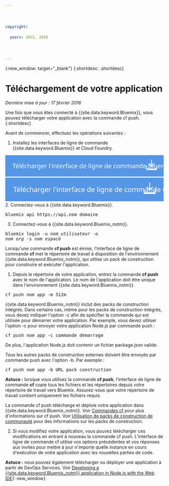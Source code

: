 ```yaml
---

 

copyright:

  years: 2015, 2016

 

---
```


{:new_window: target="_blank"}
{:shortdesc: .shortdesc}

# Téléchargement de votre application
*Dernière mise à jour : 17 février 2016*

Une fois que vous êtes connecté à {{site.data.keyword.Bluemix}}, vous pouvez télécharger votre application avec la commande cf push.
{:shortdesc}

Avant de commencer, effectuez les opérations suivantes :
  1. Installez les interfaces de ligne de commande {{site.data.keyword.Bluemix}} et Cloud Foundry. 

  <a class="xref" href="http://clis.ng.bluemix.net/ui/home.html" target="_blank" title="(Ouverture dans un nouvel onglet ou une nouvelle fenêtre)"><img class="image" src="images/btn_bx_commandline.svg" alt="Télécharger l'interface de ligne de commande {{site.data.keyword.Bluemix}}" /> </a> <a class="xref" href="https://github.com/cloudfoundry/cli/releases" target="_blank" title="(Ouverture dans un nouvel onglet ou une nouvelle fenêtre)"><img class="image" src="images/btn_cf_commandline.svg" alt="Télécharger l'interface de ligne de commande Cloud Foundry" /> </a>
  2. Connectez-vous à {{site.data.keyword.Bluemix}}.

  <pre class="pre">bluemix api https://api.<span class="keyword" data-hd-keyref="DomainName">nom_domaine</span></pre>
  
  3. Connectez-vous à {{site.data.keyword.Bluemix_notm}}.

  <pre class="pre">bluemix login -u <var class="keyword varname" data-hd-keyref="user_ID">nom_utilisateur</var> -o
<var class="keyword varname" data-hd-keyref="org_name">nom_org</var> -s <var class="keyword varname" data-hd-keyref="space_name">nom_espace</var></pre>

Lorsqu'une commande **cf push** est émise, l'interface de ligne de commande **cf** met le répertoire de travail à disposition de l'environnement {{site.data.keyword.Bluemix_notm}}, qui utilise un pack de construction pour construire et exécuter l'application.

  1. Depuis le répertoire de votre application, entrez la commande **cf push** avec le nom de l'application. Le nom de l'application doit
être unique dans l'environnement {{site.data.keyword.Bluemix_notm}}.
  
  <pre class="pre">cf push <var class="keyword varname" data-hd-keyref="app_name">nom_app</var> -m 512m</pre>
  
  {{site.data.keyword.Bluemix_notm}} inclut des packs de construction intégrés. Dans certains cas, même pour les packs de construction
intégrés, vous devez indiquer l'option -c afin de spécifier la commande qui est utilisée pour démarrer votre application. Par exemple, vous devez utiliser l'option -c pour envoyer votre application Node.js par commande push :
  
  <pre class="pre">cf push <var class="keyword varname" data-hd-keyref="app_name">nom_app</var> -c commande_démarrage</pre>
  
  De plus, l'application Node.js doit contenir un fichier package.json valide.

  Tous les autres packs de construction externes doivent être envoyés par commande push avec l'option -b. Par exemple :

  <pre class="pre">cf push <var class="keyword varname" data-hd-keyref="app_name">nom_app</var> -b URL_pack_construction</pre>
  
  **Astuce :** lorsque vous utilisez la commande **cf push**, l'interface de ligne de commande
**cf** copie tous les fichiers et les répertoires depuis votre répertoire de travail vers Bluemix. Assurez-vous que votre répertoire de travail contient uniquement les fichiers requis.

  La commande cf push télécharge et déploie votre application dans {{site.data.keyword.Bluemix_notm}}. Voir
[Commandes cf](../cli/reference/cfcommands/index.html) pour plus d'informations sur cf push. Voir
[Utilisation de packs de construction de communauté](../cfapps/byob.html) pour des informations sur les packs de construction.

  2. Si vous modifiez votre application, vous pouvez télécharger ces modifications en entrant à nouveau la commande cf push. L'interface de ligne de
commande cf utilise vos options précédentes et vos réponses aux invites pour mettre à jour n'importe quelle instance en cours d'exécution de votre application avec
les nouvelles parties de code.

**Astuce :** vous pouvez également télécharger ou déployer une application à partir de DevOps Services. Voir [Developing a {{site.data.keyword.Bluemix_notm}} application in Node.js with the Web IDE](https://hub.jazz.net/tutorials/devopsweb/){: new_window}.
